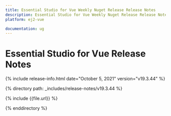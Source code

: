 ```yaml
---
title: Essential Studio for Vue Weekly Nuget Release Release Notes  
description: Essential Studio for Vue Weekly Nuget Release Release Notes  
platform: ej2-vue

documentation: ug
---
```


# Essential Studio for  Vue  Release Notes  

{% include release-info.html date="October 5, 2021"   version="v19.3.44"  %} 

{% directory path: _includes/release-notes/v19.3.44 %}

{% include {{file.url}} %}

{% enddirectory %}

